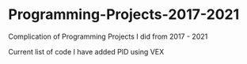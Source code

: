 # Programming-Projects-2017-2021
Complication of Programming Projects I did from 2017 - 2021

Current list of code I have added 
PID using VEX
